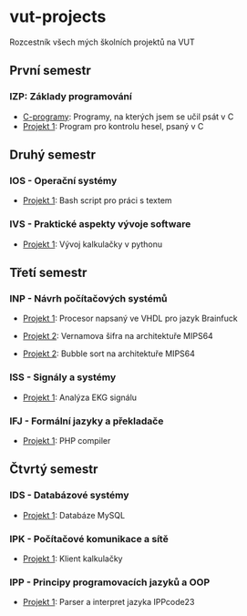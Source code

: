 # vut-projects
Rozcestník všech mých školních projektů na VUT

## První semestr

### IZP: Základy programování 

- [C-programy](path): Programy, na kterých jsem se učil psát v C
- [Projekt 1](path): Program pro kontrolu hesel, psaný v C

## Druhý semestr

### IOS - Operační systémy

- [Projekt 1](path): Bash script pro práci s textem 

### IVS - Praktické aspekty vývoje software

- [Projekt 1](path): Vývoj kalkulačky v pythonu

## Třetí semestr

### INP - Návrh počítačových systémů 

- [Projekt 1](path): Procesor napsaný ve VHDL pro jazyk Brainfuck

- [Projekt 2](path): Vernamova šifra na architektuře MIPS64

- [Projekt 2](path): Bubble sort na architektuře MIPS64

### ISS - Signály a systémy

- [Projekt 1]([path](https://github.com/MrQvic/ISS-project)): Analýza EKG signálu

### IFJ - Formální jazyky a překladače

- [Projekt 1](path): PHP compiler

## Čtvrtý semestr

### IDS - Databázové systémy

- [Projekt 1](path): Databáze MySQL

### IPK - Počítačové komunikace a sítě 

- [Projekt 1](path): Klient kalkulačky

### IPP - Principy programovacích jazyků a OOP

- [Projekt 1](path): Parser a interpret jazyka IPPcode23
